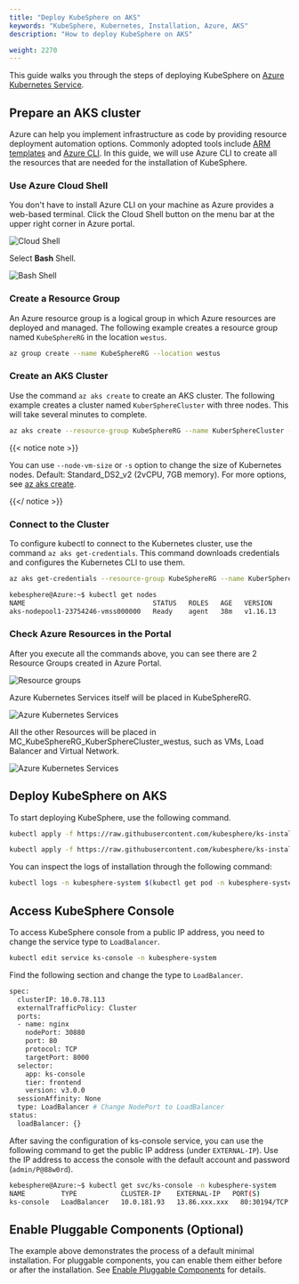```yaml
---
title: "Deploy KubeSphere on AKS"
keywords: "KubeSphere, Kubernetes, Installation, Azure, AKS"
description: "How to deploy KubeSphere on AKS"

weight: 2270
---
```


This guide walks you through the steps of deploying KubeSphere on [Azure Kubernetes Service](https://docs.microsoft.com/en-us/azure/aks/).

## Prepare an AKS cluster

Azure can help you implement infrastructure as code by providing resource deployment automation options. Commonly adopted tools include [ARM templates](https://docs.microsoft.com/en-us/azure/azure-resource-manager/templates/overview) and [Azure CLI](https://docs.microsoft.com/en-us/cli/azure/what-is-azure-cli?view=azure-cli-latest). In this guide, we will use Azure CLI to create all the resources that are needed for the installation of KubeSphere.

### Use Azure Cloud Shell
You don't have to install Azure CLI on your machine as Azure provides a web-based terminal. Click the Cloud Shell button on the menu bar at the upper right corner in Azure portal.

![Cloud Shell](/images/docs/aks/aks-launch-icon.png)

Select **Bash** Shell.

![Bash Shell](/images/docs/aks/aks-choices-bash.png)
### Create a Resource Group

An Azure resource group is a logical group in which Azure resources are deployed and managed. The following example creates a resource group named `KubeSphereRG` in the location `westus`. 

```bash
az group create --name KubeSphereRG --location westus
```

### Create an AKS Cluster
Use the command `az aks create` to create an AKS cluster. The following example creates a cluster named `KuberSphereCluster` with three nodes. This will take several minutes to complete.

```bash
az aks create --resource-group KubeSphereRG --name KuberSphereCluster --node-count 3 --enable-addons monitoring --generate-ssh-keys
```
{{< notice note >}}

You can use `--node-vm-size` or `-s` option to change the size of Kubernetes nodes. Default: Standard_DS2_v2 (2vCPU, 7GB memory). For more options, see [az aks create](https://docs.microsoft.com/en-us/cli/azure/aks?view=azure-cli-latest#az-aks-create).

{{</ notice >}} 

### Connect to the Cluster

To configure kubectl to connect to the Kubernetes cluster, use the command `az aks get-credentials`. This command downloads credentials and configures the Kubernetes CLI to use them.

```bash
az aks get-credentials --resource-group KubeSphereRG --name KuberSphereCluster
```

```bash
kebesphere@Azure:~$ kubectl get nodes
NAME                                STATUS   ROLES   AGE   VERSION
aks-nodepool1-23754246-vmss000000   Ready    agent   38m   v1.16.13
```
### Check Azure Resources in the Portal
After you execute all the commands above, you can see there are 2 Resource Groups created in Azure Portal.

![Resource groups](/images/docs/aks/aks-create-command.png)

Azure Kubernetes Services itself will be placed in KubeSphereRG. 

![Azure Kubernetes Services](/images/docs/aks/aks-dashboard.png)

All the other Resources will be placed in MC_KubeSphereRG_KuberSphereCluster_westus, such as VMs, Load Balancer and Virtual Network.

![Azure Kubernetes Services](/images/docs/aks/aks-all-resources.png)

## Deploy KubeSphere on AKS
To start deploying KubeSphere, use the following command.
```bash
kubectl apply -f https://raw.githubusercontent.com/kubesphere/ks-installer/v3.0.0/deploy/kubesphere-installer.yaml
```
```bash
kubectl apply -f https://raw.githubusercontent.com/kubesphere/ks-installer/v3.0.0/deploy/cluster-configuration.yaml
```
You can inspect the logs of installation through the following command:

```bash
kubectl logs -n kubesphere-system $(kubectl get pod -n kubesphere-system -l app=ks-install -o jsonpath='{.items[0].metadata.name}') -f
```

## Access KubeSphere Console

To access KubeSphere console from a public IP address, you need to change the service type to `LoadBalancer`.
```bash
kubectl edit service ks-console -n kubesphere-system
```
Find the following section and change the type to `LoadBalancer`.
```bash
spec:
  clusterIP: 10.0.78.113
  externalTrafficPolicy: Cluster
  ports:
  - name: nginx
    nodePort: 30880
    port: 80
    protocol: TCP
    targetPort: 8000
  selector:
    app: ks-console
    tier: frontend
    version: v3.0.0
  sessionAffinity: None
  type: LoadBalancer # Change NodePort to LoadBalancer
status:
  loadBalancer: {}
```
After saving the configuration of ks-console service, you can use the following command to get the public IP address (under `EXTERNAL-IP`). Use the IP address to access the console with the default account and password (`admin/P@88w0rd`).
```bash
kebesphere@Azure:~$ kubectl get svc/ks-console -n kubesphere-system
NAME         TYPE           CLUSTER-IP    EXTERNAL-IP   PORT(S)        AGE
ks-console   LoadBalancer   10.0.181.93   13.86.xxx.xxx   80:30194/TCP   13m       6379/TCP       10m
```
## Enable Pluggable Components (Optional)

The example above demonstrates the process of a default minimal installation. For pluggable components, you can enable them either before or after the installation. See [Enable Pluggable Components](../../../pluggable-components/) for details.